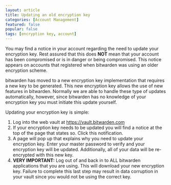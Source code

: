 ```yaml
---
layout: article
title: Updating an old encryption key
categories: [Account Management]
featured: false
popular: false
tags: [encryption key, account]
---
```


You may find a notice in your account regarding the need to update your encryption key. Rest assured that this does **NOT** mean that your account has been compromised or is in danger or being compromised. This notice appears on accounts that registered when bitwarden was using an older encryption scheme.

bitwarden has moved to a new encryption key implementation that requires a new key to be generated. This new encryption key allows the use of new features in bitwarden. Normally we are able to handle these type of updates automatically, however, since bitwarden has no knowledge of your encryption key you must initiate this update yourself.

Updating your encryption key is simple:

1. Log into the web vault at <https://vault.bitwarden.com>
2. If your encryption key needs to be updated you will find a notice at the top of the page that states so. Click this notification.
3. A page will pop up that explains why you need to update your encryption key. Enter your master password to verify and your encryption key will be updated. Additionally, all of your data will be re-encrypted with this new key.
4. **VERY IMPORTANT:** Log out of and back in to ALL bitwarden applications that you are using. This will download your new encryption key. Failure to complete this last step may result in data corruption in your vault since you would not be using the correct key.
